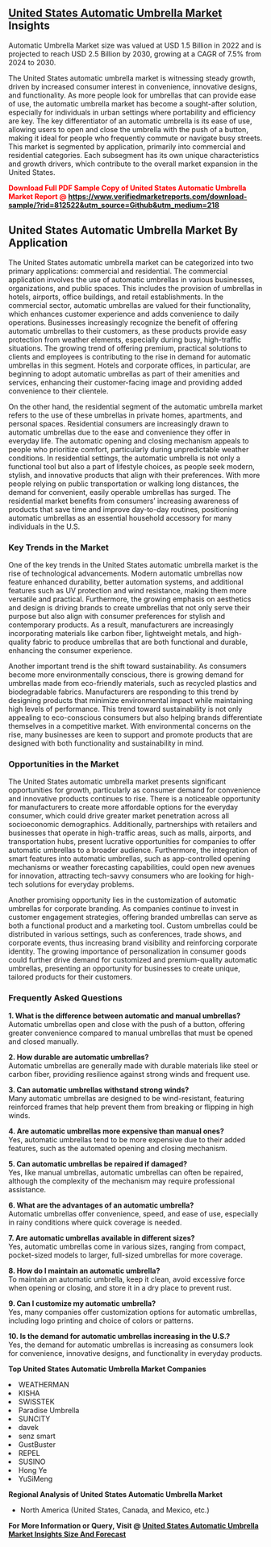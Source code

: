 <h2><a href="https://www.verifiedmarketreports.com/download-sample/?rid=812522&amp;utm_source=Github&amp;utm_medium=218" target="_blank">United States Automatic Umbrella Market</a> Insights</h2><p>Automatic Umbrella Market size was valued at USD 1.5 Billion in 2022 and is projected to reach USD 2.5 Billion by 2030, growing at a CAGR of 7.5% from 2024 to 2030.</p><p><p>The United States automatic umbrella market is witnessing steady growth, driven by increased consumer interest in convenience, innovative designs, and functionality. As more people look for umbrellas that can provide ease of use, the automatic umbrella market has become a sought-after solution, especially for individuals in urban settings where portability and efficiency are key. The key differentiator of an automatic umbrella is its ease of use, allowing users to open and close the umbrella with the push of a button, making it ideal for people who frequently commute or navigate busy streets. This market is segmented by application, primarily into commercial and residential categories. Each subsegment has its own unique characteristics and growth drivers, which contribute to the overall market expansion in the United States. <b><p><span class=""><span style="color: #ff0000;"><strong>Download Full PDF Sample Copy of United States Automatic Umbrella Market Report</strong> @ </span><a href="https://www.verifiedmarketreports.com/download-sample/?rid=812522&amp;utm_source=Github&amp;utm_medium=218" target="_blank">https://www.verifiedmarketreports.com/download-sample/?rid=812522&amp;utm_source=Github&amp;utm_medium=218</a></span></p></b></p> <h2>United States Automatic Umbrella Market By Application</h2> <p>The United States automatic umbrella market can be categorized into two primary applications: commercial and residential. The commercial application involves the use of automatic umbrellas in various businesses, organizations, and public spaces. This includes the provision of umbrellas in hotels, airports, office buildings, and retail establishments. In the commercial sector, automatic umbrellas are valued for their functionality, which enhances customer experience and adds convenience to daily operations. Businesses increasingly recognize the benefit of offering automatic umbrellas to their customers, as these products provide easy protection from weather elements, especially during busy, high-traffic situations. The growing trend of offering premium, practical solutions to clients and employees is contributing to the rise in demand for automatic umbrellas in this segment. Hotels and corporate offices, in particular, are beginning to adopt automatic umbrellas as part of their amenities and services, enhancing their customer-facing image and providing added convenience to their clientele.</p> <p>On the other hand, the residential segment of the automatic umbrella market refers to the use of these umbrellas in private homes, apartments, and personal spaces. Residential consumers are increasingly drawn to automatic umbrellas due to the ease and convenience they offer in everyday life. The automatic opening and closing mechanism appeals to people who prioritize comfort, particularly during unpredictable weather conditions. In residential settings, the automatic umbrella is not only a functional tool but also a part of lifestyle choices, as people seek modern, stylish, and innovative products that align with their preferences. With more people relying on public transportation or walking long distances, the demand for convenient, easily operable umbrellas has surged. The residential market benefits from consumers’ increasing awareness of products that save time and improve day-to-day routines, positioning automatic umbrellas as an essential household accessory for many individuals in the U.S.</p> <h3>Key Trends in the Market</h3> <p>One of the key trends in the United States automatic umbrella market is the rise of technological advancements. Modern automatic umbrellas now feature enhanced durability, better automation systems, and additional features such as UV protection and wind resistance, making them more versatile and practical. Furthermore, the growing emphasis on aesthetics and design is driving brands to create umbrellas that not only serve their purpose but also align with consumer preferences for stylish and contemporary products. As a result, manufacturers are increasingly incorporating materials like carbon fiber, lightweight metals, and high-quality fabric to produce umbrellas that are both functional and durable, enhancing the consumer experience.</p> <p>Another important trend is the shift toward sustainability. As consumers become more environmentally conscious, there is growing demand for umbrellas made from eco-friendly materials, such as recycled plastics and biodegradable fabrics. Manufacturers are responding to this trend by designing products that minimize environmental impact while maintaining high levels of performance. This trend toward sustainability is not only appealing to eco-conscious consumers but also helping brands differentiate themselves in a competitive market. With environmental concerns on the rise, many businesses are keen to support and promote products that are designed with both functionality and sustainability in mind.</p> <h3>Opportunities in the Market</h3> <p>The United States automatic umbrella market presents significant opportunities for growth, particularly as consumer demand for convenience and innovative products continues to rise. There is a noticeable opportunity for manufacturers to create more affordable options for the everyday consumer, which could drive greater market penetration across all socioeconomic demographics. Additionally, partnerships with retailers and businesses that operate in high-traffic areas, such as malls, airports, and transportation hubs, present lucrative opportunities for companies to offer automatic umbrellas to a broader audience. Furthermore, the integration of smart features into automatic umbrellas, such as app-controlled opening mechanisms or weather forecasting capabilities, could open new avenues for innovation, attracting tech-savvy consumers who are looking for high-tech solutions for everyday problems.</p> <p>Another promising opportunity lies in the customization of automatic umbrellas for corporate branding. As companies continue to invest in customer engagement strategies, offering branded umbrellas can serve as both a functional product and a marketing tool. Custom umbrellas could be distributed in various settings, such as conferences, trade shows, and corporate events, thus increasing brand visibility and reinforcing corporate identity. The growing importance of personalization in consumer goods could further drive demand for customized and premium-quality automatic umbrellas, presenting an opportunity for businesses to create unique, tailored products for their customers.</p> <h3>Frequently Asked Questions</h3> <p><b>1. What is the difference between automatic and manual umbrellas?</b><br>Automatic umbrellas open and close with the push of a button, offering greater convenience compared to manual umbrellas that must be opened and closed manually.</p> <p><b>2. How durable are automatic umbrellas?</b><br>Automatic umbrellas are generally made with durable materials like steel or carbon fiber, providing resilience against strong winds and frequent use.</p> <p><b>3. Can automatic umbrellas withstand strong winds?</b><br>Many automatic umbrellas are designed to be wind-resistant, featuring reinforced frames that help prevent them from breaking or flipping in high winds.</p> <p><b>4. Are automatic umbrellas more expensive than manual ones?</b><br>Yes, automatic umbrellas tend to be more expensive due to their added features, such as the automated opening and closing mechanism.</p> <p><b>5. Can automatic umbrellas be repaired if damaged?</b><br>Yes, like manual umbrellas, automatic umbrellas can often be repaired, although the complexity of the mechanism may require professional assistance.</p> <p><b>6. What are the advantages of an automatic umbrella?</b><br>Automatic umbrellas offer convenience, speed, and ease of use, especially in rainy conditions where quick coverage is needed.</p> <p><b>7. Are automatic umbrellas available in different sizes?</b><br>Yes, automatic umbrellas come in various sizes, ranging from compact, pocket-sized models to larger, full-sized umbrellas for more coverage.</p> <p><b>8. How do I maintain an automatic umbrella?</b><br>To maintain an automatic umbrella, keep it clean, avoid excessive force when opening or closing, and store it in a dry place to prevent rust.</p> <p><b>9. Can I customize my automatic umbrella?</b><br>Yes, many companies offer customization options for automatic umbrellas, including logo printing and choice of colors or patterns.</p> <p><b>10. Is the demand for automatic umbrellas increasing in the U.S.?</b><br>Yes, the demand for automatic umbrellas is increasing as consumers look for convenience, innovative designs, and functionality in everyday products.</p> </p><p><strong>Top United States Automatic Umbrella Market Companies</strong></p><div data-test-id=""><p><li>WEATHERMAN</li><li> KISHA</li><li> SWISSTEK</li><li> Paradise Umbrella</li><li> SUNCITY</li><li> davek</li><li> senz smart</li><li> GustBuster</li><li> REPEL</li><li> SUSINO</li><li> Hong Ye</li><li> YuSiMeng</li></p><div><strong>Regional Analysis of&nbsp;United States Automatic Umbrella Market</strong></div><ul><li dir="ltr"><p dir="ltr">North America&nbsp;(United States, Canada, and Mexico, etc.)</p></li></ul><p><strong>For More Information or Query, Visit @&nbsp;</strong><strong><a href="https://www.verifiedmarketreports.com/product/automatic-umbrella-market/?utm_source=Github&amp;utm_medium=218" target="_blank">United States Automatic Umbrella Market Insights Size And Forecast</a></strong></p></div>
